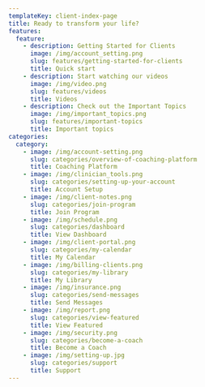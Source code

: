 ```yaml
---
templateKey: client-index-page
title: Ready to transform your life?
features:
  feature:
    - description: Getting Started for Clients
      image: /img/account_setting.png
      slug: features/getting-started-for-clients
      title: Quick start
    - description: Start watching our videos
      image: /img/video.png
      slug: features/videos
      title: Videos
    - description: Check out the Important Topics
      image: /img/important_topics.png
      slug: features/important-topics
      title: Important topics
categories:
  category:
    - image: /img/account-setting.png
      slug: categories/overview-of-coaching-platform
      title: Coaching Platform
    - image: /img/clinician_tools.png
      slug: categories/setting-up-your-account
      title: Account Setup
    - image: /img/client-notes.png
      slug: categories/join-program
      title: Join Program
    - image: /img/schedule.png
      slug: categories/dashboard
      title: View Dashboard
    - image: /img/client-portal.png
      slug: categories/my-calendar
      title: My Calendar
    - image: /img/billing-clients.png
      slug: categories/my-library
      title: My Library
    - image: /img/insurance.png
      slug: categories/send-messages
      title: Send Messages
    - image: /img/report.png
      slug: categories/view-featured
      title: View Featured
    - image: /img/security.png
      slug: categories/become-a-coach
      title: Become a Coach
    - image: /img/setting-up.jpg
      slug: categories/support
      title: Support
---
```


